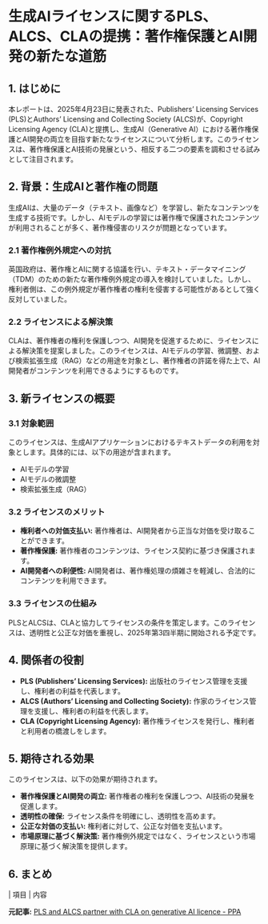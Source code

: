 # 生成AIライセンスに関するPLS、ALCS、CLAの提携：著作権保護とAI開発の新たな道筋

## 1. はじめに

本レポートは、2025年4月23日に発表された、Publishers’ Licensing Services (PLS)とAuthors’ Licensing and Collecting Society (ALCS)が、Copyright Licensing Agency (CLA)と提携し、生成AI（Generative AI）における著作権保護とAI開発の両立を目指す新たなライセンスについて分析します。このライセンスは、著作権保護とAI技術の発展という、相反する二つの要素を調和させる試みとして注目されます。

## 2. 背景：生成AIと著作権の問題

生成AIは、大量のデータ（テキスト、画像など）を学習し、新たなコンテンツを生成する技術です。しかし、AIモデルの学習には著作権で保護されたコンテンツが利用されることが多く、著作権侵害のリスクが問題となっています。

### 2.1 著作権例外規定への対抗

英国政府は、著作権とAIに関する協議を行い、テキスト・データマイニング（TDM）のための新たな著作権例外規定の導入を検討していました。しかし、権利者側は、この例外規定が著作権者の権利を侵害する可能性があるとして強く反対していました。

### 2.2 ライセンスによる解決策

CLAは、著作権者の権利を保護しつつ、AI開発を促進するために、ライセンスによる解決策を提案しました。このライセンスは、AIモデルの学習、微調整、および検索拡張生成（RAG）などの用途を対象とし、著作権者の許諾を得た上で、AI開発者がコンテンツを利用できるようにするものです。

## 3. 新ライセンスの概要

### 3.1 対象範囲

このライセンスは、生成AIアプリケーションにおけるテキストデータの利用を対象とします。具体的には、以下の用途が含まれます。

* AIモデルの学習
* AIモデルの微調整
* 検索拡張生成（RAG）

### 3.2 ライセンスのメリット

* **権利者への対価支払い:** 著作権者は、AI開発者から正当な対価を受け取ることができます。
* **著作権保護:** 著作権者のコンテンツは、ライセンス契約に基づき保護されます。
* **AI開発者への利便性:** AI開発者は、著作権処理の煩雑さを軽減し、合法的にコンテンツを利用できます。

### 3.3 ライセンスの仕組み

PLSとALCSは、CLAと協力してライセンスの条件を策定します。このライセンスは、透明性と公正な対価を重視し、2025年第3四半期に開始される予定です。

## 4. 関係者の役割

* **PLS (Publishers’ Licensing Services):** 出版社のライセンス管理を支援し、権利者の利益を代表します。
* **ALCS (Authors’ Licensing and Collecting Society):** 作家のライセンス管理を支援し、権利者の利益を代表します。
* **CLA (Copyright Licensing Agency):** 著作権ライセンスを発行し、権利者と利用者の橋渡しをします。

## 5. 期待される効果

このライセンスは、以下の効果が期待されます。

* **著作権保護とAI開発の両立:** 著作権者の権利を保護しつつ、AI技術の発展を促進します。
* **透明性の確保:** ライセンス条件を明確にし、透明性を高めます。
* **公正な対価の支払い:** 権利者に対して、公正な対価を支払います。
* **市場原理に基づく解決策:** 著作権例外規定ではなく、ライセンスという市場原理に基づく解決策を提供します。

## 6. まとめ

| 項目 | 内容 

**元記事:** [PLS and ALCS partner with CLA on generative AI licence - PPA](https://ppa.co.uk/pls-and-alcs)